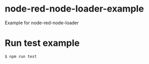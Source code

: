 # node-red-node-loader-example
Example for node-red-node-loader

# Run test example
```javascript=
$ npm run test
```
